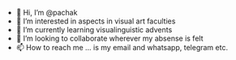 - 👋 Hi, I’m @pachak
- 👀 I’m interested in aspects in visual art faculties
- 🌱 I’m currently learning visualinguistic advents
- 💞️ I’m looking to collaborate wherever my absense is felt
- 📫 How to reach me ... is my email and whatsapp, telegram etc.

<!---
pachak/pachak is a ✨ special ✨ repository because its `README.md` (this file) appears on your GitHub profile.
You can click the Preview link to take a look at your changes.
--->
